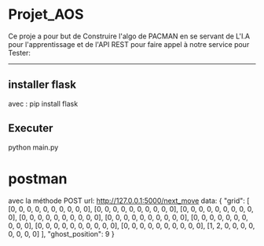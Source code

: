 # Projet_AOS
Ce proje a pour but de Construire l'algo de PACMAN en se servant de L'I.A pour l'apprentissage et de l'API REST pour faire appel à notre service
pour Tester:

*******
## installer flask 
avec : pip install flask

## Executer 
python main.py

# postman
avec la méthode POST
url: http://127.0.0.1:5000/next_move
data: {
  "grid": [
    [0, 0, 0, 0, 0, 0, 0, 0, 0, 0],
    [0, 0, 0, 0, 0, 0, 0, 0, 0, 0],
    [0, 0, 0, 0, 0, 0, 0, 0, 0, 0],
    [0, 0, 0, 0, 0, 0, 0, 0, 0, 0],
    [0, 0, 0, 0, 0, 0, 0, 0, 0, 0],
    [0, 0, 0, 0, 0, 0, 0, 0, 0, 0],
    [0, 0, 0, 0, 0, 0, 0, 0, 0, 0],
    [0, 0, 0, 0, 0, 0, 0, 0, 0, 0],
    [1, 2, 0, 0, 0, 0, 0, 0, 0, 0]
  ],
  "ghost_position": 9
}